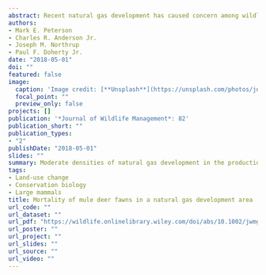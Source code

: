 ```yaml
---
abstract: Recent natural gas development has caused concern among wildlife managers, researchers, and stakeholders over the potential effects on wildlife and their habitats. Specifically, understanding how this development and other factors influence mule deer (Odocoileus hemionus) fawn (i.e., 0–6 months old) mortality rates, recruitment, and subsequently population dynamics have been identified as knowledge gaps. Thus, we tested predictions concerning the relationship between natural gas development, adult female, fawn birth, and temporal (weather) characteristics on fawn mortality in the Piceance Basin of northwestern Colorado, USA, from 2012–2014. We captured and radio‐collared 184 fawns and estimated apparent cause‐specific mortality in areas with relatively high or low levels of natural gas development using a multi‐state model. Mean daily predation probability was similar in the high versus low development areas. Predation was the leading cause of fawn mortality in both areas and decreased from 0–14 days old. Black bear (Ursus americanus; 22% of all mortalities, n = 17) and cougar (Felis concolor; 36% of all mortalities, n = 6) predation was the leading cause of mortality in the high and low development areas, respectively. Predation of fawns was negatively correlated with the distance from a female's core area to a producing well pad on winter or summer range. Contrary to expectations, predation of fawns was positively correlated with rump fat thickness of adult females. Well pad densities and development activity were relatively low during our study, indicating that the observed intensity of development did not appear to influence daily predation probability. Our results suggest maintaining development activity thresholds at levels we observed to potentially minimize the effects of development on fawn mortality. However, we caution that higher development intensity and drilling activity in flatter, less rugged areas with less concealment cover could influence fawn mortality. Managers should maintain low development densities in areas where topography and vegetation offer less concealment. Overall, region‐specific data (e.g., development intensity, topography, predator assemblages, and associated predation risk) are needed to better understand the effects of natural gas development on fawn mortality. 
authors:
- Mark E. Peterson
- Charles R. Anderson Jr.
- Joseph M. Northrup
- Paul F. Doherty Jr. 
date: "2018-05-01"
doi: ""
featured: false
image:
  caption: 'Image credit: [**Unsplash**](https://unsplash.com/photos/jdD8gXaTZsc)'
  focal_point: ""
  preview_only: false
projects: []
publication: '*Journal of Wildlife Management*: 82'
publication_short: ""
publication_types:
- "2"
publishDate: "2018-05-01"
slides: ""
summary: Moderate densities of natural gas development in the production phase had limited effect on mule deer fawn survival. 
tags:
- Land-use change
- Conservation biology
- Large mammals
title: Mortality of mule deer fawns in a natural gas development area
url_code: ""
url_dataset: ""
url_pdf: "https://wildlife.onlinelibrary.wiley.com/doi/abs/10.1002/jwmg.21476"
url_poster: ""
url_project: ""
url_slides: ""
url_source: ""
url_video: ""
---
```



